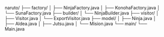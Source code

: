 naruto/
├── factory/
│   ├── NinjaFactory.java
│   ├── KonohaFactory.java
│   └── SunaFactory.java
├── builder/
│   └── NinjaBuilder.java
├── visitor/
│   ├── Visitor.java
│   └── ExportVisitor.java
├── model/
│   ├── Ninja.java
│   ├── Aldea.java
│   ├── Jutsu.java
│   └── Mision.java
└── main/
    └── Main.java
